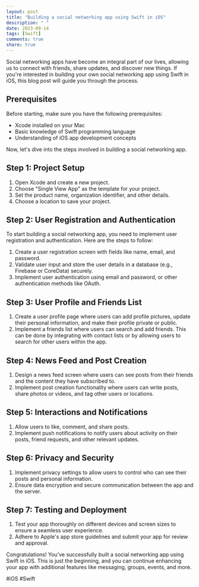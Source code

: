 ```yaml
---
layout: post
title: "Building a social networking app using Swift in iOS"
description: " "
date: 2023-09-14
tags: [Swift]
comments: true
share: true
---
```


Social networking apps have become an integral part of our lives, allowing us to connect with friends, share updates, and discover new things. If you're interested in building your own social networking app using Swift in iOS, this blog post will guide you through the process.

## Prerequisites

Before starting, make sure you have the following prerequisites:

- Xcode installed on your Mac
- Basic knowledge of Swift programming language
- Understanding of iOS app development concepts

Now, let's dive into the steps involved in building a social networking app.

## Step 1: Project Setup

1. Open Xcode and create a new project.
2. Choose "Single View App" as the template for your project.
3. Set the product name, organization identifier, and other details.
4. Choose a location to save your project.

## Step 2: User Registration and Authentication

To start building a social networking app, you need to implement user registration and authentication. Here are the steps to follow:

1. Create a user registration screen with fields like name, email, and password.
2. Validate user input and store the user details in a database (e.g., Firebase or CoreData) securely.
3. Implement user authentication using email and password, or other authentication methods like OAuth.

## Step 3: User Profile and Friends List

1. Create a user profile page where users can add profile pictures, update their personal information, and make their profile private or public.
2. Implement a friends list where users can search and add friends. This can be done by integrating with contact lists or by allowing users to search for other users within the app.

## Step 4: News Feed and Post Creation

1. Design a news feed screen where users can see posts from their friends and the content they have subscribed to.
2. Implement post creation functionality where users can write posts, share photos or videos, and tag other users or locations.

## Step 5: Interactions and Notifications

1. Allow users to like, comment, and share posts.
2. Implement push notifications to notify users about activity on their posts, friend requests, and other relevant updates.

## Step 6: Privacy and Security

1. Implement privacy settings to allow users to control who can see their posts and personal information.
2. Ensure data encryption and secure communication between the app and the server.

## Step 7: Testing and Deployment

1. Test your app thoroughly on different devices and screen sizes to ensure a seamless user experience.
2. Adhere to Apple's app store guidelines and submit your app for review and approval.

Congratulations! You've successfully built a social networking app using Swift in iOS. This is just the beginning, and you can continue enhancing your app with additional features like messaging, groups, events, and more.

#iOS #Swift